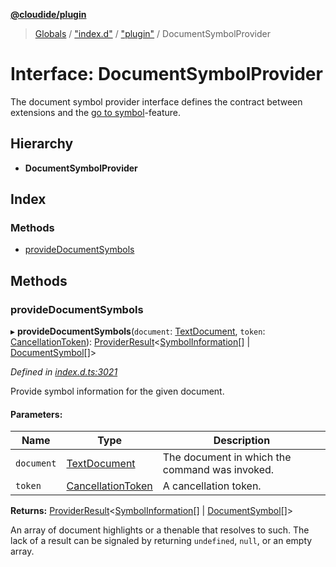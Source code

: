 **[@cloudide/plugin](../README.md)**

> [Globals](../README.md) / ["index.d"](../modules/_index_d_.md) / ["plugin"](../modules/_index_d_._plugin_.md) / DocumentSymbolProvider

# Interface: DocumentSymbolProvider

The document symbol provider interface defines the contract between extensions and
the [go to symbol](https://code.visualstudio.com/docs/editor/editingevolved#_go-to-symbol)-feature.

## Hierarchy

* **DocumentSymbolProvider**

## Index

### Methods

* [provideDocumentSymbols](_index_d_._plugin_.documentsymbolprovider.md#providedocumentsymbols)

## Methods

### provideDocumentSymbols

▸ **provideDocumentSymbols**(`document`: [TextDocument](_index_d_._plugin_.textdocument.md), `token`: [CancellationToken](_index_d_._plugin_.cancellationtoken.md)): [ProviderResult](../modules/_index_d_._plugin_.md#providerresult)\<[SymbolInformation](../classes/_index_d_._plugin_.symbolinformation.md)[] \| [DocumentSymbol](../classes/_index_d_._plugin_.documentsymbol.md)[]>

*Defined in [index.d.ts:3021](https://github.com/shuyaqian/cloudide-plugin-api/blob/6d83fa1/index.d.ts#L3021)*

Provide symbol information for the given document.

#### Parameters:

Name | Type | Description |
------ | ------ | ------ |
`document` | [TextDocument](_index_d_._plugin_.textdocument.md) | The document in which the command was invoked. |
`token` | [CancellationToken](_index_d_._plugin_.cancellationtoken.md) | A cancellation token. |

**Returns:** [ProviderResult](../modules/_index_d_._plugin_.md#providerresult)\<[SymbolInformation](../classes/_index_d_._plugin_.symbolinformation.md)[] \| [DocumentSymbol](../classes/_index_d_._plugin_.documentsymbol.md)[]>

An array of document highlights or a thenable that resolves to such. The lack of a result can be
signaled by returning `undefined`, `null`, or an empty array.
